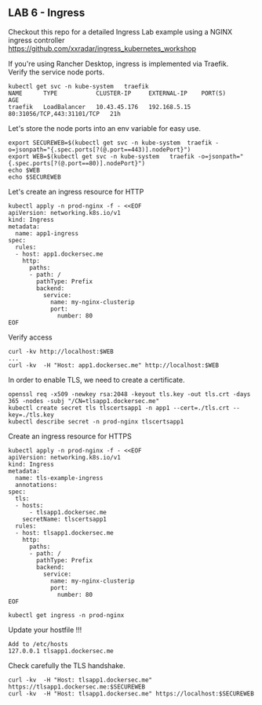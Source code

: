 ## LAB 6 - Ingress <br>
Checkout this repo for a detailed Ingress Lab example using a NGINX ingress controller <br>
https://github.com/xxradar/ingress_kubernetes_workshop

If you're using Rancher Desktop, ingress is implemented via Traefik.<br>
Verify the service node ports.
```
kubectl get svc -n kube-system   traefik
NAME      TYPE           CLUSTER-IP     EXTERNAL-IP    PORT(S)                      AGE
traefik   LoadBalancer   10.43.45.176   192.168.5.15   80:31056/TCP,443:31101/TCP   21h
```
Let's store the node ports into an env variable for easy use.
```
export SECUREWEB=$(kubectl get svc -n kube-system  traefik -o=jsonpath="{.spec.ports[?(@.port==443)].nodePort}")
export WEB=$(kubectl get svc -n kube-system   traefik -o=jsonpath="{.spec.ports[?(@.port==80)].nodePort}")
echo $WEB
echo $SECUREWEB 
```
Let's create an ingress resource for HTTP

```
kubectl apply -n prod-nginx -f - <<EOF
apiVersion: networking.k8s.io/v1
kind: Ingress
metadata:
  name: app1-ingress
spec:
  rules:
  - host: app1.dockersec.me
    http:
      paths:
      - path: /
        pathType: Prefix
        backend:
          service:
            name: my-nginx-clusterip
            port:
              number: 80
EOF
```
Verify access
```
curl -kv http://localhost:$WEB
...
curl -kv  -H "Host: app1.dockersec.me" http://localhost:$WEB
```
In order to enable TLS, we need to create a certificate.
```
openssl req -x509 -newkey rsa:2048 -keyout tls.key -out tls.crt -days 365 -nodes -subj "/CN=tlsapp1.dockersec.me"
kubectl create secret tls tlscertsapp1 -n app1 --cert=./tls.crt --key=./tls.key
kubectl describe secret -n prod-nginx tlscertsapp1
```
Create an ingress resource for HTTPS
```
kubectl apply -n prod-nginx -f - <<EOF
apiVersion: networking.k8s.io/v1
kind: Ingress
metadata:
  name: tls-example-ingress
  annotations:
spec:
  tls:
  - hosts:
      - tlsapp1.dockersec.me
    secretName: tlscertsapp1
  rules:
  - host: tlsapp1.dockersec.me
    http:
      paths:
      - path: /
        pathType: Prefix
        backend:
          service:
            name: my-nginx-clusterip
            port:
              number: 80
EOF
```
```
kubectl get ingress -n prod-nginx
```
Update your hostfile !!!

```
Add to /etc/hosts
127.0.0.1 tlsapp1.dockersec.me
```
Check carefully the TLS handshake.
```
curl -kv  -H "Host: tlsapp1.dockersec.me" https://tlsapp1.dockersec.me:$SECUREWEB
curl -kv  -H "Host: tlsapp1.dockersec.me" https://localhost:$SECUREWEB
```
